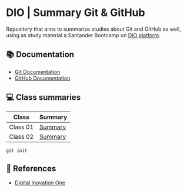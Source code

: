 
# DIO | Summary Git & GitHub

Repository that aims to summarize studies about Git and GitHub as well, using as study material a Santander Bootcamp on [DIO platform](https://web.dio.me).

## 📚 Documentation
- [Git Documentation](https://git-scm.com/doc)
- [GitHub Documentation](https://docs.github.com/en)

## 💻 Class summaries

| Class | Summary |
|-------|---------|
|Class 01|[Summary]()|
|Class 02|[Summary]()|

```
git init
```

## 🔎 References

- [Digital Inovation One]()
